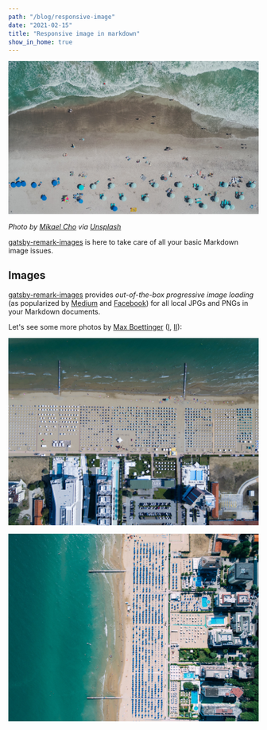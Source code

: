 ```yaml
---
path: "/blog/responsive-image"
date: "2021-02-15"
title: "Responsive image in markdown"
show_in_home: true
---
```


![](mikael-cho-214358.jpg) 

_Photo by [Mikael Cho](https://unsplash.com/@mikael) via_ [_Unsplash_](https://unsplash.com/@mikael?photo=_3TDkAttcaM)

[gatsby-remark-images][1] is here to take care of all your basic Markdown image issues.

## Images

[gatsby-remark-images][1] provides _out-of-the-box progressive image loading_
(as popularized by [Medium][3] and [Facebook][4]) for all local JPGs and PNGs in
your Markdown documents.

Let's see some more photos by
[Max Boettinger](https://unsplash.com/@maxboettinger)
([I](https://unsplash.com/photos/T7Lnl3PFISM),
[II](https://unsplash.com/@maxboettinger?photo=SUFS6CPjB5Q)):

![](max-boettinger-109436.jpg)

![](max-boettinger-288448.jpg)

[1]: https://www.gatsbyjs.com/plugins/gatsby-remark-images/
[3]: https://jmperezperez.com/medium-image-progressive-loading-placeholder/
[4]: https://engineering.fb.com/2015/08/06/android/the-technology-behind-preview-photos/
